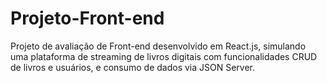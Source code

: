 # Projeto-Front-end
Projeto de avaliação de Front-end desenvolvido em React.js, simulando uma plataforma de streaming de livros digitais com funcionalidades CRUD de livros e usuários, e consumo de dados via JSON Server.
